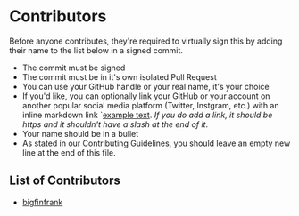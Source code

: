 # Contributors
Before anyone contributes, they're required to virtually sign this by adding their name to the list below in a signed commit.

- The commit must be signed
- The commit must be in it's own isolated Pull Request
- You can use your GitHub handle or your real name, it's your choice
- If you'd like, you can optionally link your GitHub or your account on another popular social media platform (Twitter, Instgram, etc.) with an inline markdown link `[example text](https://example.org). *If you do add a link, it should be https and it shouldn't have a slash at the end of it*.
- Your name should be in a bullet 
- As stated in our Contributing Guidelines, you should leave an empty new line at the end of this file.

## List of Contributors
- [bigfinfrank](https://twitter/com/bigfinfrank)
